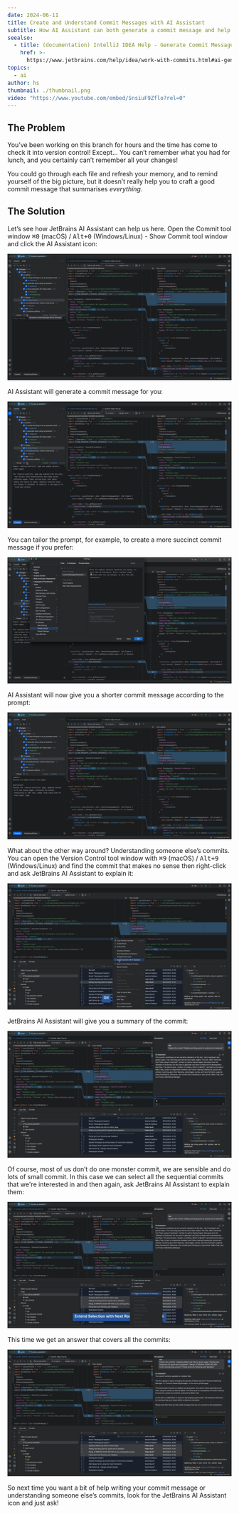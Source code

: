 ```yaml
---
date: 2024-06-11
title: Create and Understand Commit Messages with AI Assistant
subtitle: How AI Assistant can both generate a commit message and help you understand prior commit messages
seealso:
  - title: (documentation) IntelliJ IDEA Help - Generate Commit Messages
    href: >-
      https://www.jetbrains.com/help/idea/work-with-commits.html#ai-generate-commit-messages
topics:
  - ai
author: hs
thumbnail: ./thumbnail.png
video: "https://www.youtube.com/embed/SnsiuF9Zflo?rel=0"
---
```


## The Problem

You’ve been working on this branch for hours and the time has come to check it into version control! Except... You can’t remember what you had for lunch, and you certainly can’t remember all your changes!

You could go through each file and refresh your memory, and to remind yourself of the big picture, but it doesn’t really help you to craft a good commit message that summarises _everything_.

## The Solution

Let’s see how JetBrains AI Assistant can help us here. Open the Commit tool window <kbd>⌘0</kbd> (macOS) / <kbd>Alt+0</kbd> (Windows/Linux) - Show Commit tool window and click the AI Assistant icon:

![generate-commit-message.png](generate-commit-message.png)

AI Assistant will generate a commit message for you:

![generate-commit-finished.png](generate-commit-finished.png)

You can tailor the prompt, for example, to create a more succinct commit message if you prefer:

![tailor-prompt.png](tailor-prompt.png)

AI Assistant will now give you a shorter commit message according to the prompt:

![generate-commit-new-prompt.png](generate-commit-new-prompt.png)

What about the other way around? Understanding someone else’s commits. You can open the Version Control tool window with <kbd>⌘9</kbd> (macOS) / <kbd>Alt+9</kbd> (Windows/Linux) and find the commit that makes no sense then right-click and ask JetBrains AI Assistant to explain it:

![explain-commit.png](explain-commit.png)

JetBrains AI Assistant will give you a summary of the commit:

![explain-commit-finished.png](explain-commit-finished.png)

Of course, most of us don’t do one monster commit, we are sensible and do lots of small commit. In this case we can select all the sequential commits that we're interested in and then again, ask JetBrains AI Assistant to explain them:

![explain-multiple-commits.png](explain-multiple-commits.png)

This time we get an answer that covers all the commits:

![explain-multiple-commits-finished.png](explain-multiple-commits-finished.png)

So next time you want a bit of help writing your commit message or understanding someone else’s commits, look for the JetBrains AI Assistant icon and just ask!
